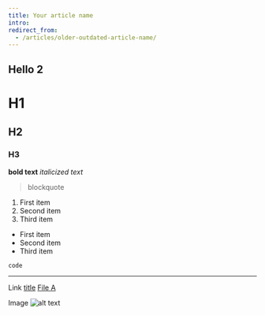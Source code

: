 ```yaml
---
title: Your article name
intro:
redirect_from:
  - /articles/older-outdated-article-name/
---
```


## Hello 2

# H1
## H2
### H3
**bold text**
*italicized text*

> blockquote

1. First item
2. Second item
3. Third item
- First item
- Second item
- Third item

`code`

---
Link	[title](https://www.example.com)
[File A](article1_tldr.md)

Image	![alt text](image.jpg)
